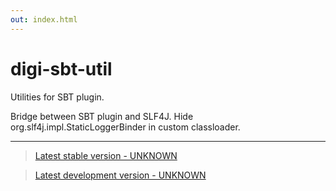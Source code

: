 ```yaml
---
out: index.html
---
```


digi-sbt-util
========

Utilities for SBT plugin.

Bridge between SBT plugin and SLF4J.
Hide org.slf4j.impl.StaticLoggerBinder in custom classloader.

<hr/>

> [Latest stable version - UNKNOWN]($stable$)

> [Latest development version - UNKNOWN]($development$)
